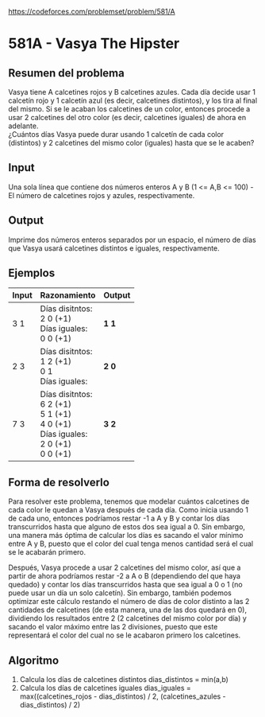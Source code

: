 https://codeforces.com/problemset/problem/581/A

# 581A - Vasya The Hipster

## Resumen del problema
Vasya tiene A calcetines rojos y B calcetines azules. Cada día decide usar 1 calcetín rojo y 1 calcetín azul (es decir, calcetines distintos), y los tira al final del mismo. Si se le acaban los calcetines de un color, entonces procede a usar 2 calcetines del otro color (es decir, calcetines iguales) de ahora en adelante. \
¿Cuántos días Vasya puede durar usando 1 calcetín de cada color (distintos) y 2 calcetines del mismo color (iguales) hasta que se le acaben?

## Input
Una sola línea que contiene dos números enteros A y B (1 <= A,B <= 100) - El número de calcetines rojos y azules, respectivamente.

## Output
Imprime dos números enteros separados por un espacio, el número de días que Vasya usará calcetines distintos e iguales, respectivamente.

## Ejemplos
| Input             | Razonamiento  | Output    |
| ----------------- | :------------ | --------- |
| 3 1 | Días disitntos: <br> 2 0 (+1) <br> Días iguales: <br> 0 0 (+1) | **1 1** |
| 2 3 | Días disitntos: <br> 1 2 (+1) <br> 0 1 <br> Días iguales: | **2 0** |
| 7 3 | Días disitntos: <br> 6 2 (+1) <br> 5 1 (+1) <br> 4 0 (+1) <br> Días iguales: <br> 2 0 (+1) <br> 0 0 (+1) | **3 2** |

## Forma de resolverlo
Para resolver este problema, tenemos que modelar cuántos calcetines de cada color le quedan a Vasya después de cada día. Como inicia usando 1 de cada uno, entonces podríamos restar -1 a A y B y contar los días transcurridos hasta que alguno de estos dos sea igual a 0. Sin embargo, una manera más óptima de calcular los días es sacando el valor mínimo entre A y B, puesto que el color del cual tenga menos cantidad será el cual se le acabarán primero. 

Después, Vasya procede a usar 2 calcetines del mismo color, así que a partir de ahora podríamos restar -2 a A o B (dependiendo del que haya quedado) y contar los días transcurridos hasta que sea igual a 0 o 1 (no puede usar un día un solo calcetín). Sin embargo, también podemos optimizar este cálculo restando el número de días de color distinto a las 2 cantidades de calcetines (de esta manera, una de las dos quedará en 0), dividiendo los resultados entre 2 (2 calcetines del mismo color por día) y sacando el valor máximo entre las 2 divisiones, puesto que este representará el color del cual no se le acabaron primero los calcetines.

## Algoritmo
1) Calcula los días de calcetines distintos 
dias_distintos = min(a,b)
2) Calcula los días de calcetines iguales 
dias_iguales = max((calcetines_rojos - dias_distintos) / 2, (calcetines_azules - dias_distintos) / 2)
